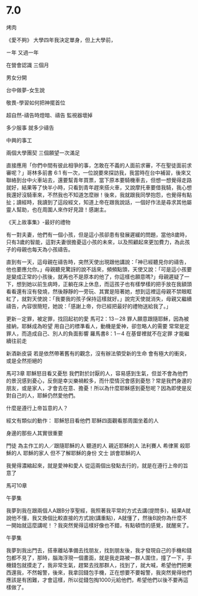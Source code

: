 # 7.0


烤肉

《愛不夠》
大學四年我決定單身，但上大學前，

ㄧ年 又過一年

在營會認識 三個月

男女分開

台中做夢-女生說

敬畏-學習如何把神擺首位

超自然-禱告時燈暗、禱告 監視器壞掉

多少服事 就多少禱告

中興的事工

兩個大學團契  三個願望一次滿足

直接應用「你們中間有彼此相爭的事，怎敢在不義的人面前求審，不在聖徒面前求審呢？」哥林多前書‬ ‭6:1‬
有一次，一位說要來探訪我，我當時在台中補習，後來又聯絡到台中火車站去，還要幫青年買票，當下原本要騎機車去，但想一想覺得走路就好，結果等了快半小時，只看到青年趕來搭火車，又說摩托車要借我騎，我心想我還好沒騎車來，不然我也不知道怎麼辦！後來，我就跟我同學抱怨，也覺得有點扯；讀經時，我讀到了這段經文，知道上帝在跟我說話，一個好作法是尋求其他屬靈人幫助，也在周圍人來作好見證！感謝主。

《天上故事集》-最好的禮物

有一對夫妻，他們有一個小孩，但是這小孩卻患有發展遲緩的問題，當他8歲時，只有3歲的智能，這對夫妻很擔憂這小孩的未來，以及照顧起來更加費力，為此孩子的母親也每天為小孩禱告。

直到有一天，這母親在禱告時，突然天使出現跟他講說：「神已經聽見你的禱告，他也要應允你。」母親聽見驚訝的說不話來，頻頻點頭，天使又說：「可是這小孩要是變成正常的小孩後，就再也不是原本的他了，你這樣也願意嗎?」母親遲疑了一下，想到她以前生病時，正躺在床上休息，而這孩子也有樣學樣的把手放在我額頭看看還有沒有發燒，然後靜靜的一旁玩、其實是陪著她，想到這裡這母親不禁眼眶紅了，就對天使說：「我要我的孩子保持這樣就好。」說完天使就消失，母親又繼續禱告，內容很簡短，她說：「感謝上帝，你已經把最好的禮物送給我了。」

更新－定罪，被定罪，找回起初的愛
馬可2：13－28
罪人願意跟隨耶穌，因為被接納，耶穌成為昐望
用自己的標準看人，動機是愛神，卻忽略人的需要
常常是定罪人，而造成自己、別人的負面影響
羅馬書8：1－4
在基督裡就不在定罪
才能繼續往前走

新酒新皮袋
若是依然帶著舊有的觀念，沒有辦法領受新的生命
會有極大的衝突，或是全然拒絕的

馬可3章
耶穌怒目看又憂愁
我們對於討厭的人，容易感到生氣，但並不會為他們的景況感到憂心，反倒是幸災樂禍較多，而什麼情況會感到憂愁？常是我們身邊的朋友，或是家人，才會去在意、擔憂！所以為什麼耶穌感到憂愁呢？因為即使是反對自己的人，耶穌仍然愛他們。

什麼是遵行上帝旨意的人？

經文有類似的動作：
耶穌怒目看他們
耶穌四面觀看那周圍坐着的人

身邊的那些人其實很重要

門徒 為主作工的人／跟隨耶穌的人
聽道的人 親近耶穌的人
法利賽人 希律黨 殺耶穌的人
耶穌的家人 但不了解耶穌的身份
文士 誤會耶穌的人

我覺得濃縮起來，就是愛神和愛人
從這兩個出發點去行的，就是在遵行上帝的旨意了



馬可10章

午夢集

我夢到我在跟兩個人A跟B分享聖經，我照著我平常的方式去講(提問多)，結果A就說他不懂，我又換個比較直接的方式說(講重點)，A就懂了，然後B說你為什麼不一開始就這麼講呢！？我突然覺得這樣好像也不錯，有點頓悟的感覺，就醒來了。

午夢集

我夢到我出門去，搭車離站凖備去找朋友，找到朋友後，我才發現自己的手機和錢包都不見了，那時，腦海浮現一個畫面，就是我走路被一群人圍住，撞了一下，手機錢包就摸走了，我非常生氣，趕緊去找那群人，找到了，就大喊，希望他們把東西還我，不然報警，後來，我拿回錢包手機，正在想要不要報警，我突然覺得他們應該是有困難，才會這樣，所以從錢包掏1000元給他們，希望他們以後不要再這樣做了。
